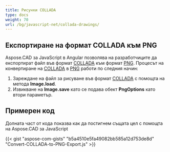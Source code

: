 ```yaml
---
title: Рисунки COLLADA
type: docs
weight: 70
url: /bg/javascript-net/collada-drawings/
---
```


## **Експортиране на формат COLLADA към PNG**

Aspose.CAD за JavaScript в Angular позволява на разработчиците да експортират файл във формат [COLLADA](https://docs.fileformat.com/3d/dae/) към формат [PNG](https://docs.fileformat.com/image/png/).
Процесът на конвертиране на [COLLADA](https://docs.fileformat.com/3d/dae/) в [PNG](https://docs.fileformat.com/image/png/) работи по следния начин:

1. Зареждане на файл за рисуване във формат [COLLADA](https://docs.fileformat.com/3d/dae/) с помощта на метода **Image.load**.
1. Извикване на **Image.save** като се подава обект **PngOptions** като втори параметър.

## Примерен код

Долната част от кода показва как да постигнем същата цел с помощта на Aspose.CAD за JavaScript

{{< gist "aspose-com-gists" "b5a4510e5fa49082bb585a12d753de8d" "Convert-COLLADA-to-PNG-Export.js" >}}
